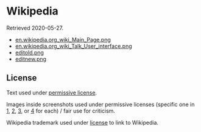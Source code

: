 # Wikipedia

Retrieved 2020-05-27.

- [en.wikipedia.org_wiki_Main_Page.png](https://en.wikipedia.org/wiki/Main_Page)
- [en.wikipedia.org_wiki_Talk_User_interface.png](https://en.wikipedia.org/wiki/Talk:User_interface)
- [editold.png](https://en.wikipedia.org/w/index.php?title=User_interface&action=edit)
- [editnew.png](https://en.wikipedia.org/w/index.php?title=User_interface&action=edit)

## License

Text used under [permissive license](https://en.wikipedia.org/wiki/Wikipedia:Text_of_Creative_Commons_Attribution-ShareAlike_3.0_Unported_License).

Images inside screenshots used under permissive licenses (specific one in [1](https://creativecommons.org/licenses/by-sa/4.0/deed.en), [2](https://creativecommons.org/licenses/by-sa/3.0/), [3](https://creativecommons.org/licenses/by-sa/2.0/deed.en), or [4](https://www.gnu.org/licenses/old-licenses/lgpl-2.1.html) for each) / fair use for criticism.

Wikipedia trademark used under [license](https://foundation.wikimedia.org/wiki/Trademark_policy) to link to Wikipedia.
